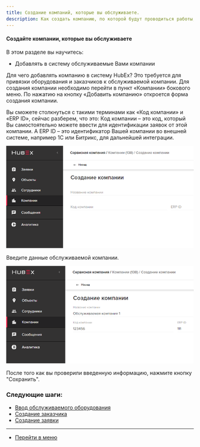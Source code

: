 ```yaml
---
title: Создание компаний, которые вы обслуживаете.
description: Как создать компанию, по которой будут проводиться работы, в системе HubEx?
---
```



<!-- Yandex.Metrika counter -->
<script type="text/javascript" >
   (function(m,e,t,r,i,k,a){m[i]=m[i]||function(){(m[i].a=m[i].a||[]).push(arguments)};
   m[i].l=1*new Date();k=e.createElement(t),a=e.getElementsByTagName(t)[0],k.async=1,k.src=r,a.parentNode.insertBefore(k,a)})
   (window, document, "script", "https://mc.yandex.ru/metrika/tag.js", "ym");
   ym('{{ site.yandex_metric }}', "init", {
        id:'{{ site.yandex_metric }}',
        clickmap:true,
        trackLinks:true,
        accurateTrackBounce:true,
        webvisor:true
   });
</script>
<noscript><div><img src="https://mc.yandex.ru/watch/'{{ site.yandex_metric }}'" style="position:absolute; left:-9999px;" alt="" /></div></noscript>
<!-- /Yandex.Metrika counter -->

#### Создайте компании, которые вы обслуживаете
В этом разделе вы научитесь:
- Добавлять в систему обслуживаемые Вами компании

Для чего добавлять компанию в систему HubEx? Это требуется для привязки оборудования и заказчиков к обслуживаемой компании. Для создания компании необходимо перейти в пункт «Компании» бокового меню. По нажатию на кнопку «Добавить компанию» откроется форма создания компании.

Вы сможете столкнуться с такими терминами как «Код компании» и «ERP ID», сейчас разберем, что это:
Код компании – это код, который Вы самостоятельно можете ввести для идентификации заявок от этой компании.
А ERP ID – это идентификатор Вашей компании во внешней системе, например 1С или Битрикс, для дальнейшей интеграции.

![1.png](/attachments/images/FAQ/USER/CreatingCompany/comp1.png)

Введите данные обслуживаемой компании.

![2.png](/attachments/images/FAQ/USER/CreatingCompany/comp2.png)

После того как вы проверили введенную информацию, нажмите кнопку "Сохранить".



### Следующие шаги:
- [Ввод обслуживаемого оборудования](./CreatingObjects.md)
- [Создание заказчика](./CreatingCustomer.md)
- [Создание заявки](./CreatingTicket.md)





___
- [Перейти в меню](http://wiki.hubex.ru)
